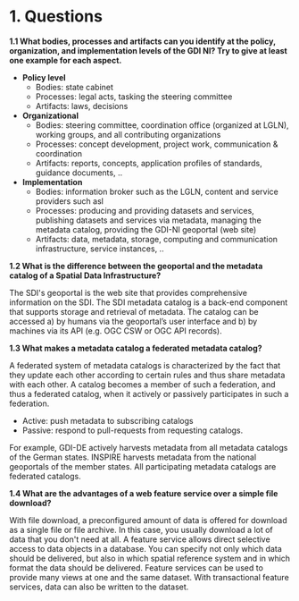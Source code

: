 # 1. Questions

**1.1 What bodies, processes and artifacts can you identify at the policy, organization, and implementation levels of the GDI NI? Try to give at least one example for each aspect.**
   
   - **Policy level**
      - Bodies: state cabinet
      - Processes: legal acts, tasking the steering committee 
      - Artifacts: laws, decisions
   - **Organizational**
      - Bodies: steering committee, coordination office (organized at LGLN), working groups, and all contributing organizations
      - Processes: concept development, project work, communication & coordination
      - Artifacts: reports, concepts, application profiles of standards, guidance documents, ..
   - **Implementation**
      - Bodies: information broker such as the LGLN, content and service providers such asl 
      - Processes: producing and providing datasets and services, publishing datasets and services via metadata, managing the metadata catalog, providing the GDI-NI geoportal (web site)
      - Artifacts: data, metadata, storage, computing and communication infrastructure, service instances, .. 


**1.2 What is the difference between the geoportal and the metadata catalog of a Spatial Data Infrastructure?** 

  The SDI's geoportal is the web site that provides comprehensive information on the SDI. The SDI metadata catalog is a back-end component that supports storage and retrieval of metadata. The catalog can be accessed a) by humans via the geoportal’s user interface and b) by machines via its API (e.g. OGC CSW or OGC API records).  

**1.3 What makes a metadata catalog a federated metadata catalog?**

   A federated system of metadata catalogs is characterized by the fact that they update each other according to certain rules and thus share metadata with each other. A catalog becomes a member of such a federation, and thus a federated catalog, when it actively or passively participates in such a federation. 
- Active: push metadata to subscribing catalogs
- Passive: respond to pull-requests from requesting catalogs.

For example, GDI-DE actively harvests metadata from all metadata catalogs of the German states. INSPIRE harvests metadata from the national geoportals of the member states. All participating metadata catalogs are federated catalogs.

**1.4 What are the advantages of a web feature service over a simple file download?**

   With file download, a preconfigured amount of data is offered for download as a single file or file archive. In this case, you usually download a lot of data that you don't need at all. A feature service allows direct selective access to data objects in a database. You can specify not only which data should be delivered, but also in which spatial reference system and in which format the data should be delivered. Feature services can be used to provide many views at one and the same dataset. With transactional feature services, data can also be written to the dataset.
